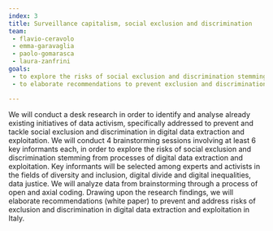 ```yaml
---
index: 3
title: Surveillance capitalism, social exclusion and discrimination
team:
 - flavio-ceravolo
 - emma-garavaglia
 - paolo-gomarasca
 - laura-zanfrini
goals:
 - to explore the risks of social exclusion and discrimination stemming from processes of digital data extraction and exploitation, in Italy
 - to elaborate recommendations to prevent exclusion and discrimination in digital data  extraction and exploitation (addressed to the Italian context, but transferrable to Europe)

---
```


We will conduct a desk research in order to identify and analyse already existing initiatives of data activism, specifically addressed to prevent and tackle social exclusion and discrimination in digital data extraction and exploitation. We will conduct 4 brainstorming sessions involving at least 6 key informants each, in order to explore the risks of social exclusion and discrimination stemming from processes of digital data extraction and exploitation. Key informants will be selected among experts and activists in the fields of diversity and inclusion, digital divide and digital inequalities, data justice. We will analyze data from brainstorming through a process of open and axial coding.
Drawing upon the research findings, we will elaborate recommendations (white paper) to  prevent and address risks of exclusion and discrimination in digital data extraction and  exploitation in Italy.
